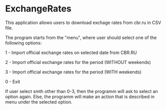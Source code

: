 # ExchangeRates
This application allows users to download exchage rates from cbr.ru in CSV file.

The program starts from the "menu", where user should select one of the following options:

1 - Import official exchange rates on selected date from CBR.RU

2 - Import official exchange rates for the period (WITHOUT weekends)

3 - Import official exchange rates for the period (WITH weekends)

0 - Exit

If user select smth other than 0-3, then the programm will ask to select an option again.
Else, the programm will make an action that is described in menu under the selected option.
